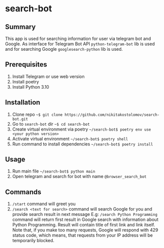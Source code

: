 # search-bot
## Summary
This app is used for searching information for user via telegram bot and Google.
As interface for Telegram Bot API `python-telegram-bot` lib is used and
for searching Google `googlesearch-python` lib is used.
## Prerequisites
1. Install Telegram or use web version
2. Install poetry
3. Install Python 3.10
## Installation
1. Clone repo
`~$ git clone https://github.com/nikitakostolomov/search-bot.git`
2. Go to `search-bot` dir
`~$ cd search-bot`
3. Create virtual environment via poetry
`~/search-bot$ poetry env use <your python version>`
4. Activate virtual environment
`~/search-bot$ poetry shell`
5. Run command to install dependencies
`~/search-bot$ poetry install`
## Usage
1. Run main file
`~/search-bot$ python main`
2. Open telegram and search for bot with name `@browser_search_bot`
## Commands
1. `/start` command will greet you
2. `/search <text for search>` command will search Google for you and provide search result
in next message
E.g: `/search Python Programming` command will return first result in Google search with
information about Python Programming.
Result will contain title of first link and link itself.
Note that, if you make too many requests, Google will respond with 429 status code,
which means, that requests from your IP address will be temporarily blocked.
